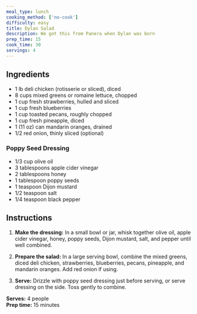 ```yaml
---
meal_type: lunch
cooking_method: ['no-cook']
difficulty: easy
title: Dylan Salad
description: We got this from Panera when Dylan was born
prep_time: 15
cook_time: 30
servings: 4
---
```


## Ingredients

- 1 lb deli chicken (rotisserie or sliced), diced
- 8 cups mixed greens or romaine lettuce, chopped
- 1 cup fresh strawberries, hulled and sliced
- 1 cup fresh blueberries
- 1 cup toasted pecans, roughly chopped
- 1 cup fresh pineapple, diced
- 1 (11 oz) can mandarin oranges, drained
- 1/2 red onion, thinly sliced (optional)

### Poppy Seed Dressing
- 1/3 cup olive oil
- 3 tablespoons apple cider vinegar
- 2 tablespoons honey
- 1 tablespoon poppy seeds
- 1 teaspoon Dijon mustard
- 1/2 teaspoon salt
- 1/4 teaspoon black pepper

## Instructions

1. **Make the dressing:** In a small bowl or jar, whisk together olive oil, apple cider vinegar, honey, poppy seeds, Dijon mustard, salt, and pepper until well combined.

2. **Prepare the salad:** In a large serving bowl, combine the mixed greens, diced deli chicken, strawberries, blueberries, pecans, pineapple, and mandarin oranges. Add red onion if using.

3. **Serve:** Drizzle with poppy seed dressing just before serving, or serve dressing on the side. Toss gently to combine.

**Serves:** 4 people  
**Prep time:** 15 minutes
